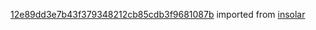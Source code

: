 [12e89dd3e7b43f379348212cb85cdb3f9681087b](https://github.com/insolar/insolar/commit/12e89dd3e7b43f379348212cb85cdb3f9681087b) imported from [insolar](https://github.com/insolar/insolar)
